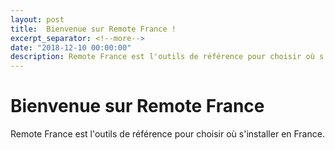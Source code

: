 ```yaml
---
layout: post
title:  Bienvenue sur Remote France !
excerpt_separator: <!--more-->
date: "2018-12-10 00:00:00"
description: Remote France est l'outils de référence pour choisir où s'installer en France.
---
```


# Bienvenue sur Remote France

Remote France est l'outils de référence pour choisir où s'installer en France.

<!--more-->